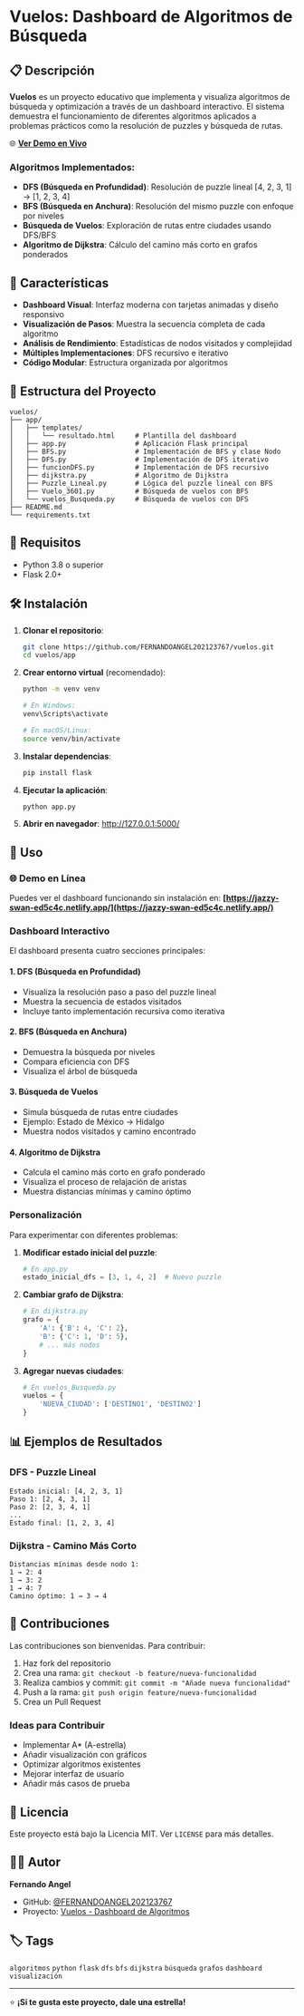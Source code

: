 # Vuelos: Dashboard de Algoritmos de Búsqueda

## 📋 Descripción

**Vuelos** es un proyecto educativo que implementa y visualiza algoritmos de búsqueda y optimización a través de un dashboard interactivo. El sistema demuestra el funcionamiento de diferentes algoritmos aplicados a problemas prácticos como la resolución de puzzles y búsqueda de rutas.

🌐 **[Ver Demo en Vivo](https://jazzy-swan-ed5c4c.netlify.app/)**

### Algoritmos Implementados:
- **DFS (Búsqueda en Profundidad)**: Resolución de puzzle lineal [4, 2, 3, 1] → [1, 2, 3, 4]
- **BFS (Búsqueda en Anchura)**: Resolución del mismo puzzle con enfoque por niveles
- **Búsqueda de Vuelos**: Exploración de rutas entre ciudades usando DFS/BFS
- **Algoritmo de Dijkstra**: Cálculo del camino más corto en grafos ponderados

## 🚀 Características

- **Dashboard Visual**: Interfaz moderna con tarjetas animadas y diseño responsivo
- **Visualización de Pasos**: Muestra la secuencia completa de cada algoritmo
- **Análisis de Rendimiento**: Estadísticas de nodos visitados y complejidad
- **Múltiples Implementaciones**: DFS recursivo e iterativo
- **Código Modular**: Estructura organizada por algoritmos

## 📁 Estructura del Proyecto

```
vuelos/
├── app/
│   ├── templates/
│   │   └── resultado.html     # Plantilla del dashboard
│   ├── app.py                 # Aplicación Flask principal
│   ├── BFS.py                 # Implementación de BFS y clase Nodo
│   ├── DFS.py                 # Implementación de DFS iterativo
│   ├── funcionDFS.py          # Implementación de DFS recursivo
│   ├── dijkstra.py            # Algoritmo de Dijkstra
│   ├── Puzzle_Lineal.py       # Lógica del puzzle lineal con BFS
│   ├── Vuelo_3601.py          # Búsqueda de vuelos con BFS
│   └── vuelos_Busqueda.py     # Búsqueda de vuelos con DFS
├── README.md
└── requirements.txt
```

## 🔧 Requisitos

- Python 3.8 o superior
- Flask 2.0+

## 🛠️ Instalación

1. **Clonar el repositorio**:
   ```bash
   git clone https://github.com/FERNANDOANGEL202123767/vuelos.git
   cd vuelos/app
   ```

2. **Crear entorno virtual** (recomendado):
   ```bash
   python -m venv venv
   
   # En Windows:
   venv\Scripts\activate
   
   # En macOS/Linux:
   source venv/bin/activate
   ```

3. **Instalar dependencias**:
   ```bash
   pip install flask
   ```

4. **Ejecutar la aplicación**:
   ```bash
   python app.py
   ```

5. **Abrir en navegador**: http://127.0.0.1:5000/

## 🎯 Uso

### 🌐 Demo en Línea
Puedes ver el dashboard funcionando sin instalación en: **[https://jazzy-swan-ed5c4c.netlify.app/](https://jazzy-swan-ed5c4c.netlify.app/)**

### Dashboard Interactivo

El dashboard presenta cuatro secciones principales:

#### 1. **DFS (Búsqueda en Profundidad)**
- Visualiza la resolución paso a paso del puzzle lineal
- Muestra la secuencia de estados visitados
- Incluye tanto implementación recursiva como iterativa

#### 2. **BFS (Búsqueda en Anchura)**
- Demuestra la búsqueda por niveles
- Compara eficiencia con DFS
- Visualiza el árbol de búsqueda

#### 3. **Búsqueda de Vuelos**
- Simula búsqueda de rutas entre ciudades
- Ejemplo: Estado de México → Hidalgo
- Muestra nodos visitados y camino encontrado

#### 4. **Algoritmo de Dijkstra**
- Calcula el camino más corto en grafo ponderado
- Visualiza el proceso de relajación de aristas
- Muestra distancias mínimas y camino óptimo

### Personalización

Para experimentar con diferentes problemas:

1. **Modificar estado inicial del puzzle**:
   ```python
   # En app.py
   estado_inicial_dfs = [3, 1, 4, 2]  # Nuevo puzzle
   ```

2. **Cambiar grafo de Dijkstra**:
   ```python
   # En dijkstra.py
   grafo = {
       'A': {'B': 4, 'C': 2},
       'B': {'C': 1, 'D': 5},
       # ... más nodos
   }
   ```

3. **Agregar nuevas ciudades**:
   ```python
   # En vuelos_Busqueda.py
   vuelos = {
       'NUEVA_CIUDAD': ['DESTINO1', 'DESTINO2']
   }
   ```

## 📊 Ejemplos de Resultados

### DFS - Puzzle Lineal
```
Estado inicial: [4, 2, 3, 1]
Paso 1: [2, 4, 3, 1]
Paso 2: [2, 3, 4, 1]
...
Estado final: [1, 2, 3, 4]
```

### Dijkstra - Camino Más Corto
```
Distancias mínimas desde nodo 1:
1 → 2: 4
1 → 3: 2
1 → 4: 7
Camino óptimo: 1 → 3 → 4
```

## 🤝 Contribuciones

Las contribuciones son bienvenidas. Para contribuir:

1. Haz fork del repositorio
2. Crea una rama: `git checkout -b feature/nueva-funcionalidad`
3. Realiza cambios y commit: `git commit -m "Añade nueva funcionalidad"`
4. Push a la rama: `git push origin feature/nueva-funcionalidad`
5. Crea un Pull Request

### Ideas para Contribuir
- Implementar A* (A-estrella)
- Añadir visualización con gráficos
- Optimizar algoritmos existentes
- Mejorar interfaz de usuario
- Añadir más casos de prueba

## 📝 Licencia

Este proyecto está bajo la Licencia MIT. Ver `LICENSE` para más detalles.

## 👨‍💻 Autor

**Fernando Angel**
- GitHub: [@FERNANDOANGEL202123767](https://github.com/FERNANDOANGEL202123767)
- Proyecto: [Vuelos - Dashboard de Algoritmos](https://github.com/FERNANDOANGEL202123767/vuelos)

## 🏷️ Tags

`algoritmos` `python` `flask` `dfs` `bfs` `dijkstra` `búsqueda` `grafos` `dashboard` `visualización`

---

⭐ **¡Si te gusta este proyecto, dale una estrella!**
